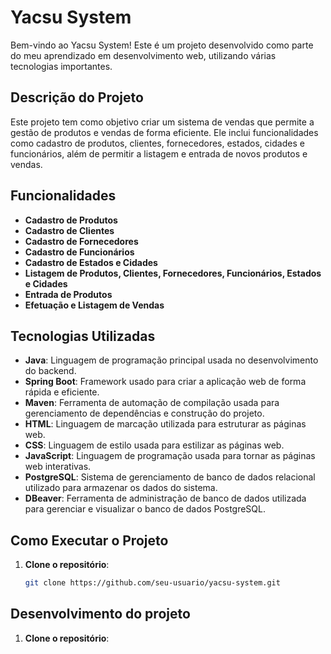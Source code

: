 # Yacsu System

Bem-vindo ao Yacsu System! Este é um projeto desenvolvido como parte do meu aprendizado em desenvolvimento web, utilizando várias tecnologias importantes. 

## Descrição do Projeto

Este projeto tem como objetivo criar um sistema de vendas que permite a gestão de produtos e vendas de forma eficiente. Ele inclui funcionalidades como cadastro de produtos, clientes, fornecedores, estados, cidades e funcionários, além de permitir a listagem e entrada de novos produtos e vendas.

## Funcionalidades

- **Cadastro de Produtos**
- **Cadastro de Clientes**
- **Cadastro de Fornecedores**
- **Cadastro de Funcionários**
- **Cadastro de Estados e Cidades**
- **Listagem de Produtos, Clientes, Fornecedores, Funcionários, Estados e Cidades**
- **Entrada de Produtos**
- **Efetuação e Listagem de Vendas**

## Tecnologias Utilizadas

- **Java**: Linguagem de programação principal usada no desenvolvimento do backend.
- **Spring Boot**: Framework usado para criar a aplicação web de forma rápida e eficiente.
- **Maven**: Ferramenta de automação de compilação usada para gerenciamento de dependências e construção do projeto.
- **HTML**: Linguagem de marcação utilizada para estruturar as páginas web.
- **CSS**: Linguagem de estilo usada para estilizar as páginas web.
- **JavaScript**: Linguagem de programação usada para tornar as páginas web interativas.
- **PostgreSQL**: Sistema de gerenciamento de banco de dados relacional utilizado para armazenar os dados do sistema.
- **DBeaver**: Ferramenta de administração de banco de dados utilizada para gerenciar e visualizar o banco de dados PostgreSQL.

## Como Executar o Projeto

1. **Clone o repositório**:
   ```bash
   git clone https://github.com/seu-usuario/yacsu-system.git

## Desenvolvimento do projeto 

1. **Clone o repositório**:



   
